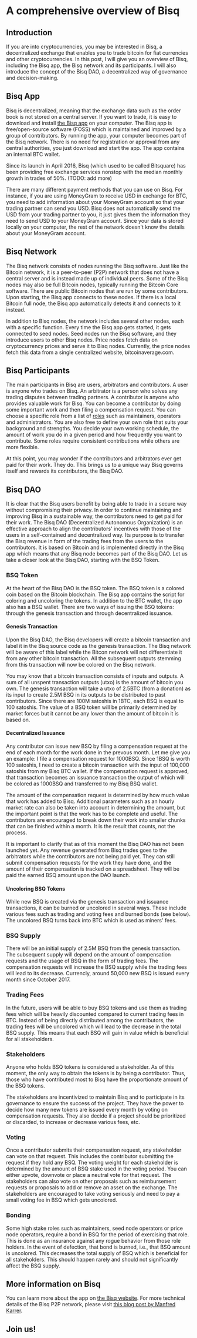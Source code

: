 # A comprehensive overview of Bisq

## Introduction
If you are into cryptocurrencies, you may be interested in Bisq, a decentralized exchange that enables you to trade bitcoin for fiat currencies and other cryptocurrencies. In this post, I will give you an overview of Bisq, including the Bisq app, the Bisq network and its participants. I will also introduce the concept of the Bisq DAO, a decentralized way of governance and decision-making.   

## Bisq App
Bisq is decentralized, meaning that the exchange data such as the order book is not stored on a central server. If you want to trade, it is easy to download and install [the Bisq app](https://bisq.network/downloads/) on your computer. The Bisq app is free/open-source software (FOSS) which is maintained and improved by a group of contributors. By running the app, your computer becomes part of the Bisq network. There is no need for registration or approval from any central authorities, you just download and start the app. The app contains an internal BTC wallet.

Since its launch in April 2016, Bisq (which used to be called Bitsquare) has been providing free exchange services nonstop with the median monthly growth in trades of 50%. (TODO: add more)

There are many different payment methods that you can use on Bisq. For instance, if you are using MoneyGram to receive USD in exchange for BTC, you need to add information about your MoneyGram account so that your trading partner can send you USD. Bisq does not automatically send the USD from your trading partner to you, it just gives them the information they need to send USD to your MoneyGram account. Since your data is stored locally on your computer, the rest of the network doesn't know the details about your MoneyGram account.


## Bisq Network
The Bisq network consists of nodes running the Bisq software. Just like the Bitcoin network, it is a peer-to-peer (P2P) network that does not have a central server and is instead made up of individual peers. Some of the Bisq nodes may also be full Bitcoin nodes, typically running the Bitcoin Core software. There are public Bitcoin nodes that are run by some contributors. Upon starting, the Bisq app connects to these nodes. If there is a local Bitcoin full node, the Bisq app automatically detects it and connects to it instead. 

In addition to Bisq nodes, the network includes several other nodes, each with a specific function. Every time the Bisq app gets started, it gets connected to seed nodes. Seed nodes run the Bisq software, and they introduce users to other Bisq nodes. Price nodes fetch data on cryptocurrency prices and serve it to Bisq nodes. Currently, the price nodes fetch this data from a single centralized website, bitcoinaverage.com.

## Bisq Participants
The main participants in Bisq are users, arbitrators and contributors. A user is anyone who trades on Bisq. An arbitrator is a person who solves any trading disputes between trading partners. A contributor is anyone who provides valuable work for Bisq. You can become a contributor by doing some important work and then filing a compensation request. You can choose a specific role from a list of [roles](https://docs.bisq.network/roles.html) such as maintainers, operators and administrators. You are also free to define your own role that suits your background and strengths. You decide your own working schedule, the amount of work you do in a given period and how frequently you want to contribute. Some roles require consistent contributions while others are more flexible.

At this point, you may wonder if the contributors and arbitrators ever get paid for their work. They do. This brings us to a unique way Bisq governs itself and rewards its contributors, the Bisq DAO.

## Bisq DAO
It is clear that the Bisq users benefit by being able to trade in a secure way without compromising their privacy. In order to continue maintaining and improving Bisq in a sustainable way, the contributors need to get paid for their work. The Bisq DAO (Decentralized Autonomous Organization) is an effective approach to align the contributors' incentives with those of the users in a self-contained and decentralized way. Its purpose is to transfer the Bisq revenue in form of the trading fees from the users to the contributors. It is based on Bitcoin and is implemented directly in the Bisq app which means that any Bisq node becomes part of the Bisq DAO. Let us take a closer look at the Bisq DAO, starting with the BSQ Token.

### BSQ Token
At the heart of the Bisq DAO is the BSQ token. The BSQ token is a colored coin based on the Bitcoin blockchain. The Bisq app contains the script for coloring and uncoloring the tokens. In addition to the BTC wallet, the app also has a BSQ wallet. There are two ways of issuing the BSQ tokens: through the genesis transaction and through decentralized issuance.

#### Genesis Transaction
Upon the Bisq DAO, the Bisq developers will create a bitcoin transaction and label it in the Bisq source code as the genesis transaction. The Bisq network will be aware of this label while the Bitcon network will not differentiate it from any other bitcoin transaction. All the subsequent outputs stemming from this transaction will now be colored on the Bisq network. 

You may know that a bitcoin transaction consists of inputs and outputs. A sum of all unspent transaction outputs (utxo) is the amount of bitcoin you own. The genesis transaction will take a utxo of 2.5BTC (from a donation) as its input to create 2.5M BSQ in its outputs to be distributed to past contributors. Since there are 100M satoshis in 1BTC, each BSQ is equal to 100 satoshis. The value of a BSQ token will be primarily determined by market forces but it cannot be any lower than the amount of bitcoin it is based on.

#### Decentralized Issuance
Any contributor can issue new BSQ by filing a compensation request at the end of each month for the work done in the prevous month. Let me give you an example: I file a compensation request for 1000BSQ. Since 1BSQ is worth 100 satoshis, I need to create a bitcoin transaction with the input of 100,000 satoshis from my Bisq BTC wallet. If the compensation request is approved, that transaction becomes an issuance transaction the output of which will be colored as 1000BSQ and transferred to my Bisq BSQ wallet.

The amount of the compensation request is determined by how much value that work has added to Bisq. Additional parameters such as an hourly market rate can also be taken into account in determining the amount, but the important point is that the work has to be complete and useful. The contributors are encouraged to break down their work into smaller chunks that can be finished within a month. It is the result that counts, not the process.

It is important to clarify that as of this moment the Bisq DAO has not been launched yet. Any revenue generated from Bisq trades goes to the arbitrators while the contributors are not being paid yet. They can still submit compensation requests for the work they have done, and the amount of their compensation is tracked on a spreadsheet. They will be paid the earned BSQ amount upon the DAO launch. 

#### Uncoloring BSQ Tokens
While new BSQ is created via the genesis transaction and issuance transactions, it can be burned or uncolored in several ways. These include various fees such as trading and voting fees and burned bonds (see below). The uncolored BSQ turns back into BTC which is used as miners' fees. 

### BSQ Supply
There will be an initial supply of 2.5M BSQ from the genesis transaction. The subsequent supply will depend on the amount of compensation requests and the usage of BSQ in the form of trading fees. The compensation requests will increase the BSQ supply while the trading fees will lead to its decrease. Currencly, around 50,000 new BSQ is issued every month since October 2017.

### Trading Fees
In the future, users will be able to buy BSQ tokens and use them as trading fees which will be heavily discounted compared to current trading fees in BTC. Instead of being directly distributed among the contributors, the trading fees will be uncolored which will lead to the decrease in the total BSQ supply. This means that each BSQ will gain in value which is beneficial for all stakeholders.

### Stakeholders
Anyone who holds BSQ tokens is considered a stakeholder. As of this moment, the only way to obtain the tokens is by being a contributor. Thus, those who have contributed most to Bisq have the proportionate amount of the BSQ tokens. 

The stakeholders are incentivized to maintain Bisq and to participate in its governance to ensure the success of the project. They have the power to decide how many new tokens are issued every month by voting on compensation requests. They also decide if a project should be prioritized or discarded, to increase or decrease various fees, etc.

### Voting
Once a contributor submits their compensation request, any stakeholder can vote on that request. This includes the contributor submitting the request if they hold any BSQ. The voting weight for each stakeholder is determined by the amount of BSQ stake used in the voting period. You can either upvote, downvote or place a neutral vote for that request. The stakeholders can also vote on other proposals such as reimbursement requests or proposals to add or remove an asset on the exchange. The stakeholders are encouraged to take voting seriously and need to pay a small voting fee in BSQ which gets uncolored. 

### Bonding
Some high stake roles such as maintainers, seed node operators or price node operators, require a bond in BSQ for the period of exercising that role. This is done as an insurance against any rogue behavior from those role holders. In the event of defection, that bond is burned, i.e., that BSQ amount is uncolored. This decreases the total supply of BSQ which is beneficial for all stakeholders. This should happen rarely and should not significantly affect the BSQ supply. 

## More information on Bisq
You can learn more about the app on [the Bisq website](https://docs.bisq.network/getting-started.html).
For more technical details of the Bisq P2P network, please visit [this blog post by Manfred Karrer](https://bisq.network/blog/new-p2p-network/).

## Join us!
